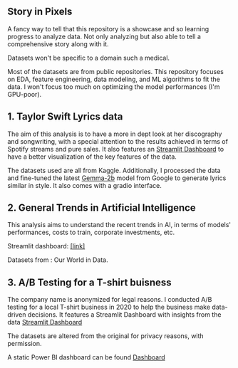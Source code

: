 ## Story in Pixels

A fancy way to tell that this repository is a showcase and so learning progress to analyze data. Not only analyzing but also able to tell a comprehensive story along with it. 

Datasets won't be specific to a domain such a medical.

Most of the datasets are from public repositories. This repository focuses on EDA, feature engineering, data modeling, and ML algorithms to fit the data. I won't focus too much on optimizing the model performances (I'm GPU-poor).

## 1. Taylor Swift Lyrics data 
The aim of this analysis is to have a more in dept look at her discography and songwriting, with a special attention to the results achieved in terms of Spotify streams and pure sales. It also features an [Streamlit Dashboard](https://storyinpixels-taylorswift.streamlit.app/) to have a better visualization of the key features of the data.

The datasets used are all from Kaggle. Additionally, I processed the data and fine-tuned the latest [Gemma-2b](https://ai.google.dev/gemma/docs) model from Google to generate lyrics similar in style. It also comes with a gradio interface.

## 2. General Trends in Artificial Intelligence
This analysis aims to understand the recent trends in AI, in terms of models' performances, costs to train, corporate investments, etc.

Streamlit dashboard: [[link]](https://aitrends.streamlit.app/)

Datasets from : Our World in Data.

## 3. A/B Testing for a T-shirt buisness
The company name is anonymized for legal reasons. I conducted A/B testing for a local T-shirt business in 2020 to help the business make data-driven decisions. It features a Streamlit Dashboard with insights from the data [Streamlit Dashboard](https://storyinpixels-myoiumhy5stbuazu5wd8pq.streamlit.app/) 

The datasets are altered from the original for privacy reasons, with permission. 

A static Power BI dashboard can be found [Dashboard](AB_Testing/data_dashboard.pdf)
